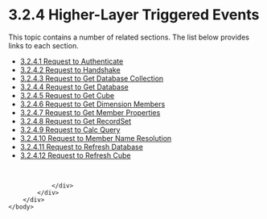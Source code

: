 <html dir="LTR" xmlns:mshelp="http://msdn.microsoft.com/mshelp" xmlns:ddue="http://ddue.schemas.microsoft.com/authoring/2003/5" xmlns:xlink="http://www.w3.org/1999/xlink" xmlns:tool="http://www.microsoft.com/tooltip">
    <head>
        <meta http-equiv="Content-Type" content="text/html; CHARSET=utf-8"></meta>
        <meta name="save" content="history"></meta>
        <title>3.2.4 Higher-Layer Triggered Events</title>
        <xml>
            <mshelp:toctitle title="3.2.4 Higher-Layer Triggered Events"></mshelp:toctitle>
            <mshelp:rltitle title="[MS-SSAS8]: Higher-Layer Triggered Events"></mshelp:rltitle>
            <mshelp:keyword index="A" term="571f0713-98d2-41db-b9aa-fb1e86c39e2f"></mshelp:keyword>
            <mshelp:attr name="DCSext.ContentType" value="open specification"></mshelp:attr>
            <mshelp:attr name="AssetID" value="571f0713-98d2-41db-b9aa-fb1e86c39e2f"></mshelp:attr>
            <mshelp:attr name="TopicType" value="kbRef"></mshelp:attr>
            <mshelp:attr name="DCSext.Title" value="[MS-SSAS8]: Higher-Layer Triggered Events" />
        </xml>
    </head>
    <body>
        <div id="header">
            <h1 class="heading">3.2.4 Higher-Layer Triggered Events</h1>
        </div>
        <div id="mainSection">
            <div id="mainBody">
                <div id="allHistory" class="saveHistory"></div>
                <div id="sectionSection0" class="section" name="collapseableSection">
                    <p>This topic contains a number of related sections. The list below provides links to each section.<br /></p><ul><li><span><a href="ae03020a-f425-4e13-a3ca-9892d0398317.md">3.2.4.1 Request to Authenticate</a></span></li><li><span><a href="1a7a18cf-3d09-4a3b-ada7-fdaad6877a2d.md">3.2.4.2 Request to Handshake</a></span></li><li><span><a href="69ebbd7c-7ad8-4751-9957-0f98052b4456.md">3.2.4.3 Request to Get Database Collection</a></span></li><li><span><a href="79a5f076-b722-4a61-aa97-2fd965917101.md">3.2.4.4 Request to Get Database</a></span></li><li><span><a href="970b2bd6-dcdb-42c1-a6de-62feec04a181.md">3.2.4.5 Request to Get Cube</a></span></li><li><span><a href="5fab3de7-17e9-4ab7-b0cf-caee4095e33a.md">3.2.4.6 Request to Get Dimension Members</a></span></li><li><span><a href="cca1a7db-662b-459f-8885-a37a509afbba.md">3.2.4.7 Request to Get Member Properties</a></span></li><li><span><a href="5e36db3e-77c8-408d-af31-1cb77171202d.md">3.2.4.8 Request to Get RecordSet</a></span></li><li><span><a href="f7735858-7add-42f0-b163-a4a3229dceb1.md">3.2.4.9 Request to Calc Query</a></span></li><li><span><a href="fd430bdb-48a6-43f0-8276-e37b4777681f.md">3.2.4.10 Request to Member Name Resolution</a></span></li><li><span><a href="39edc79a-40dc-4396-9dd8-7cdd47aa69ee.md">3.2.4.11 Request to Refresh Database</a></span></li><li><span><a href="b8e00050-4dd8-46c1-b4c4-c87b8e23fd6f.md">3.2.4.12 Request to Refresh Cube</a></span></li></ul><p><br /></p>


                </div>
            </div>
        </div>
    </body>
</html>